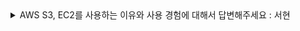 <details>
<summary>AWS S3, EC2를 사용하는 이유와 사용 경험에 대해서 답변해주세요 : 서현</summary>
S3와 EC2는 AWS의 클라우드 컴퓨팅 지원 서비스입니다.

S3는 클라우드 기반 스토리지 서비스로, 데이터를 여러 가용 영역에 복제 저장해 높은 가용성을 보장합니다. 가족 소통 애플리케이션에서 사진 업로드 기능 구현 시 S3를 활용했는데,  버킷 생성 후 필요한 접근 권한을 설정하고, 업로드된 이미지의 URL을 DB에 저장하는 방식으로 구현했습니다.

EC2는 가상 서버를 제공하는 컴퓨팅 서비스입니다. 우분투 환경의 인스턴스를 생성하고 Java와 MongoDB를 설치해 서버 환경을 구성했습니다.  보안그룹에서는 HTTP 통신용 8080 포트와 MongoDB용 27017 포트만 허용하여 보안을 강화했습니다.


</details>
